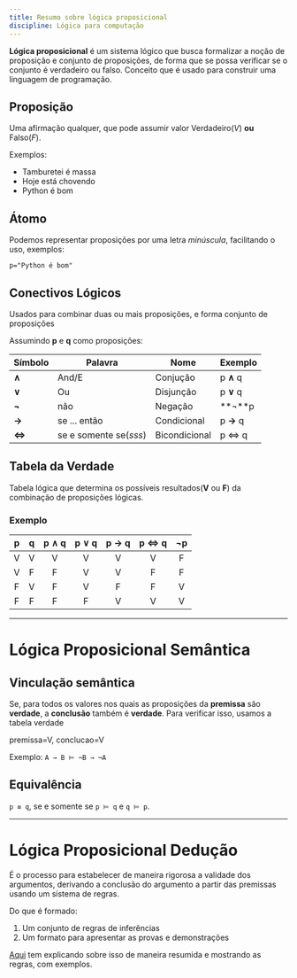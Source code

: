 ```yaml
---
title: Resumo sobre lógica proposicional
discipline: Lógica para computação 
---
```


**Lógica proposicional** é um sistema lógico que busca formalizar a noção de proposição e conjunto de proposições, de forma que se possa verificar se o conjunto é verdadeiro ou falso. Conceito que é usado para construir uma linguagem de programação.

## Proposição

Uma afirmação qualquer, que pode assumir valor Verdadeiro(*V*) **ou** Falso(*F*).

Exemplos: 
- Tamburetei é massa
- Hoje está chovendo
- Python é bom

## Átomo

Podemos representar proposições por uma letra *minúscula*, facilitando o uso, exemplos:

`p="Python é bom"`

## Conectivos Lógicos

Usados para combinar duas ou mais proposições, e forma conjunto de proposições

Assumindo **p** e **q** como proposições:

**Símbolo** | **Palavra** | **Nome** | **Exemplo** 
--- | --- | --- | --- |
**∧** | And/E | Conjução | p **∧** q
**∨** | Ou | Disjunção | p **∨** q
**¬** | não | Negação | **¬**p 
**→** | se ... então | Condicional | p **→** q
**⇔** | se e somente se(*sss*) | Bicondicional | p ⇔ q

## Tabela da Verdade

Tabela lógica que determina os possíveis resultados(**V** ou **F**) da combinação de proposições lógicas.

### Exemplo

**p** | **q** | **p ∧ q**  | **p ∨ q** | **p → q** | **p ⇔ q** | **¬p** 
:---: | :---:| :---: | :---: | :---: | :---: |  :---: |
V | V | V | V | V | V | F
V | F | F | V | V | F | F
F | V | F | V | F | F | V
F | F | F | F | V | V | V

---

# Lógica Proposicional Semântica

## Vinculação semântica
Se, para todos os valores nos quais as proposições da **premissa** são **verdade**, a **conclusão** também é **verdade**. Para verificar isso, usamos a tabela verdade

premissa=V, conclucao=V

Exemplo:
`A → B ⊨ ¬B → ¬A`

## Equivalência

`p ≡ q`, se e somente se `p ⊨ q` e `q ⊨ p`.

---

# Lógica Proposicional Dedução 

É o processo para estabelecer de maneira rigorosa a validade dos argumentos, derivando a
conclusão do argumento a partir das premissas usando um sistema de regras.


Do que é formado:

1. Um conjunto de regras de inferências
2. Um formato para apresentar as provas e demonstrações

[Aqui](https://galdino.catalao.ufg.br/up/635/o/deducaonatural.pdf) tem explicando sobre isso de maneira resumida e mostrando as regras, com exemplos.
